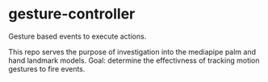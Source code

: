 # gesture-controller
Gesture based events to execute actions.

This repo serves the purpose of investigation into the mediapipe palm and hand landmark models.
Goal: determine the effectivness of tracking motion gestures to fire events.
